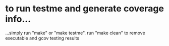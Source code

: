 # to run testme and generate coverage info...
...simply run "make" or "make testme".
run "make clean" to remove executable and gcov testing results

